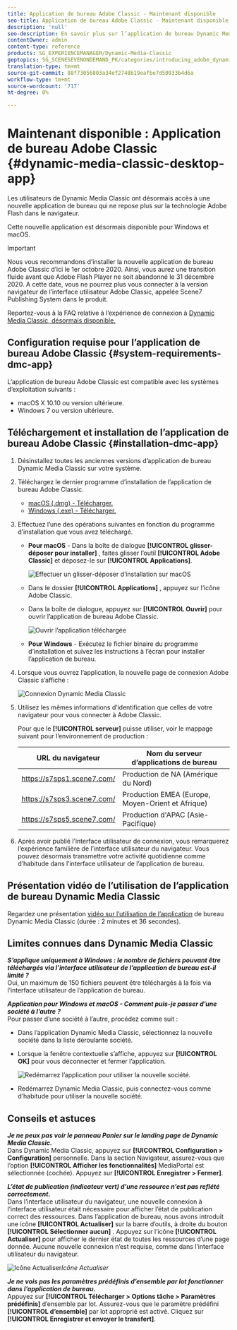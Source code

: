 ```yaml
---
title: Application de bureau Adobe Classic - Maintenant disponible
seo-title: Application de bureau Adobe Classic - Maintenant disponible
description: 'null'
seo-description: En savoir plus sur l’application de bureau Dynamic Media Classic.
contentOwner: admin
content-type: reference
products: SG_EXPERIENCEMANAGER/Dynamic-Media-Classic
geptopics: SG_SCENESEVENONDEMAND_PK/categories/introducing_adobe_dynamic_media_classic
translation-type: tm+mt
source-git-commit: 88f73056803a34ef2748b19eafbe7d50933b4d6a
workflow-type: tm+mt
source-wordcount: '717'
ht-degree: 0%

---
```



# Maintenant disponible : Application de bureau Adobe Classic {#dynamic-media-classic-desktop-app}

Les utilisateurs de Dynamic Media Classic ont désormais accès à une nouvelle application de bureau qui ne repose plus sur la technologie Adobe Flash dans le navigateur.

Cette nouvelle application est désormais disponible pour Windows et macOS.

>[!IMPORTANT]
>
>Nous vous recommandons d’installer la nouvelle application de bureau Adobe Classic d’ici le 1er octobre 2020. Ainsi, vous aurez une transition fluide avant que Adobe Flash Player ne soit abandonné le 31 décembre 2020. A cette date, vous ne pourrez plus vous connecter à la version navigateur de l’interface utilisateur Adobe Classic, appelée Scene7 Publishing System dans le produit.

Reportez-vous à la FAQ relative à l’expérience de connexion à [Dynamic Media Classic, désormais disponible.](/help/new-ui-2020.md)

## Configuration requise pour l’application de bureau Adobe Classic {#system-requirements-dmc-app}

L’application de bureau Adobe Classic est compatible avec les systèmes d’exploitation suivants :
* macOS X 10.10 ou version ultérieure.
* Windows 7 ou version ultérieure.

## Téléchargement et installation de l’application de bureau Adobe Classic {#installation-dmc-app}

1. Désinstallez toutes les anciennes versions d’application de bureau Dynamic Media Classic sur votre système.

1. Téléchargez le dernier programme d’installation de l’application de bureau Adobe Classic.

   * [macOS (.dmg) - Télécharger.](http://download.macromedia.com/dynamic-media-classic/20.20.1/adobe-dynamic-media-classic-20.20.1.dmg)
   * [Windows (.exe) - Télécharger.](http://download.macromedia.com/dynamic-media-classic/20.20.1/adobe-dynamic-media-classic-20.20.1.exe)

1. Effectuez l’une des opérations suivantes en fonction du programme d’installation que vous avez téléchargé.

   * **Pour macOS** - Dans la boîte de dialogue **[!UICONTROL glisser-déposer pour installer]** , faites glisser l’outil **[!UICONTROL Adobe Classic]** et déposez-le sur **[!UICONTROL Applications]**.

      ![Effectuer un glisser-déposer d’installation sur macOS](/help/assets/dragondrop-install1.png)

   * Dans le dossier **[!UICONTROL Applications]** , appuyez sur l’icône Adobe Classic.
   * Dans la boîte de dialogue, appuyez sur **[!UICONTROL Ouvrir]** pour ouvrir l’application de bureau Adobe Classic.

      ![Ouvrir l’application téléchargée](/help/assets/open-dmclassicapp1.png)

   * **Pour Windows** - Exécutez le fichier binaire du programme d’installation et suivez les instructions à l’écran pour installer l’application de bureau.

1. Lorsque vous ouvrez l’application, la nouvelle page de connexion Adobe Classic s’affiche :

   ![Connexion Dynamic Media Classic](/help/assets/dmclassic-login1.png)

1. Utilisez les mêmes informations d’identification que celles de votre navigateur pour vous connecter à Adobe Classic.

   Pour que le **[!UICONTROL serveur]** puisse utiliser, voir le mappage suivant pour l’environnement de production :

   | URL du navigateur | Nom du serveur d’applications de bureau |
   |---|---|
   | https://s7sps1.scene7.com/ | Production de NA (Amérique du Nord) |
   | https://s7sps3.scene7.com/ | Production EMEA (Europe, Moyen-Orient et Afrique) |
   | https://s7sps5.scene7.com/ | Production d&#39;APAC (Asie-Pacifique) |

1. Après avoir publié l’interface utilisateur de connexion, vous remarquerez l’expérience familière de l’interface utilisateur du navigateur. Vous pouvez désormais transmettre votre activité quotidienne comme d’habitude dans l’interface utilisateur de l’application de bureau.

## Présentation vidéo de l’utilisation de l’application de bureau Dynamic Media Classic

Regardez une présentation [vidéo sur l’utilisation de l’application](https://docs.adobe.com/content/help/en/experience-manager-learn/assets/dynamic-media/dynamic-media-classic-desktop-application.html) de bureau Dynamic Media Classic (durée : 2 minutes et 36 secondes).

## Limites connues dans Dynamic Media Classic

**_S’applique uniquement à Windows : le nombre de fichiers pouvant être téléchargés via l’interface utilisateur de l’application de bureau est-il limité ?_**<br> Oui, un maximum de 150 fichiers peuvent être téléchargés à la fois via l’interface utilisateur de l’application de bureau.

**_Application pour Windows et macOS - Comment puis-je passer d’une société à l’autre ?_**<br> Pour passer d’une société à l’autre, procédez comme suit :
* Dans l’application Dynamic Media Classic, sélectionnez la nouvelle société dans la liste déroulante société.
* Lorsque la fenêtre contextuelle s’affiche, appuyez sur **[!UICONTROL OK]** pour vous déconnecter et fermer l’application.

   ![Redémarrez l’application pour utiliser la nouvelle société.](/help/assets/dmclassic-new-company1.png)
* Redémarrez Dynamic Media Classic, puis connectez-vous comme d’habitude pour utiliser la nouvelle société.

## Conseils et astuces

**_Je ne peux pas voir le panneau Panier sur le landing page de Dynamic Media Classic._**<br> Dans Dynamic Media Classic, appuyez sur **[!UICONTROL Configuration > Configuration]** personnelle. Dans la section Navigateur, assurez-vous que l’option **[!UICONTROL Afficher les fonctionnalités]** MediaPortal est sélectionnée (cochée). Appuyez sur **[!UICONTROL Enregistrer > Fermer]**.

**_L’état de publication (indicateur vert) d’une ressource n’est pas reflété correctement._**<br> Dans l’interface utilisateur du navigateur, une nouvelle connexion à l’interface utilisateur était nécessaire pour afficher l’état de publication correct des ressources. Dans l’application de bureau, nous avons introduit une icône **[!UICONTROL Actualiser]** sur la barre d’outils, à droite du bouton **[!UICONTROL Sélectionner aucun]** . Appuyez sur l’icône **[!UICONTROL Actualiser]** pour afficher le dernier état de toutes les ressources d’une page donnée. Aucune nouvelle connexion n’est requise, comme dans l’interface utilisateur du navigateur.

![Icône Actualiser](/help/assets/refresh-icon1.png)*Icône Actualiser*

**_Je ne vois pas les paramètres prédéfinis d’ensemble par lot fonctionner dans l’application de bureau._**<br> Appuyez sur **[!UICONTROL Télécharger > Options tâche > Paramètres prédéfinis]** d’ensemble par lot. Assurez-vous que le paramètre prédéfini **[!UICONTROL d’ensemble]** par lot approprié est activé. Cliquez sur **[!UICONTROL Enregistrer et envoyer le transfert]**.
